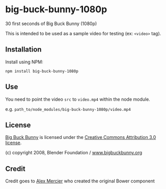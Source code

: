 big-buck-bunny-1080p
========================

30 first seconds of Big Buck Bunny (1080p)

This is intended to be used as a sample video for testing (ex: `<video>` tag).

Installation
------------

Install using NPM:

    npm install big-buck-bunny-1080p

Use
-------
You need to point the video `src` to `video.mp4` within the node module.

e.g. `path_to/node_modules/big-buck-bunny-1080p/video.mp4`

License
-------

[Big Buck Bunny](https://peach.blender.org/) is licensed under the
[Creative Commons Attribution 3.0 license](http://creativecommons.org/licenses/by/3.0/).

(c) copyright 2008, Blender Foundation / www.bigbuckbunny.org

Credit
-------

Credit goes to [Alex Mercier](https://github.com/amercier) who created the original Bower component
